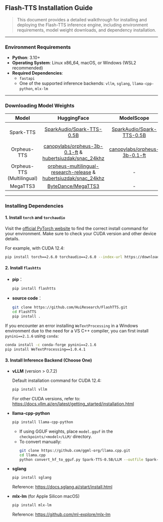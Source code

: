 ## Flash-TTS Installation Guide

> This document provides a detailed walkthrough for installing and deploying the Flash-TTS inference engine, including
> environment requirements, model weight downloads, and dependency installation.

---

### Environment Requirements

- **Python**: 3.10+
- **Operating System**: Linux x86_64, macOS, or Windows (WSL2 recommended)
- **Required Dependencies**:
    - `fastapi`
    - One of the supported inference backends: `vllm`, `sglang`, `llama-cpp-python`, `mlx-lm`

---

### Downloading Model Weights

|           Model            |                                                                                                             HuggingFace                                                                                                             |                                        ModelScope                                         |                                       GGUF                                       |
|:--------------------------:|:-----------------------------------------------------------------------------------------------------------------------------------------------------------------------------------------------------------------------------------:|:-----------------------------------------------------------------------------------------:|:--------------------------------------------------------------------------------:|
|         Spark-TTS          |                                                                            [SparkAudio/Spark-TTS-0.5B](https://huggingface.co/SparkAudio/Spark-TTS-0.5B)                                                                            |    [SparkAudio/Spark-TTS-0.5B](https://modelscope.cn/models/SparkAudio/Spark-TTS-0.5B)    |    [SparkTTS-LLM-GGUF](https://huggingface.co/mradermacher/SparkTTS-LLM-GGUF)    |
|        Orpheus-TTS         |                                  [canopylabs/orpheus-3b-0.1-ft](https://huggingface.co/canopylabs/orpheus-3b-0.1-ft) & [hubertsiuzdak/snac_24khz](https://huggingface.co/hubertsiuzdak/snac_24khz)                                  | [canopylabs/orpheus-3b-0.1-ft](https://modelscope.cn/models/canopylabs/orpheus-3b-0.1-ft) | [orpheus-gguf](https://huggingface.co/isaiahbjork/orpheus-3b-0.1-ft-Q4_K_M-GGUF) |
| Orpheus-TTS (Multilingual) | [orpheus-multilingual-research-release](https://huggingface.co/collections/canopylabs/orpheus-multilingual-research-release-67f5894cd16794db163786ba) & [hubertsiuzdak/snac_24khz](https://huggingface.co/hubertsiuzdak/snac_24khz) |                                             -                                             |                                        -                                         |
|          MegaTTS3          |                                                                                   [ByteDance/MegaTTS3](https://huggingface.co/ByteDance/MegaTTS3)                                                                                   |                                             -                                             |                                        -                                         |

---

### Installing Dependencies

#### 1. Install `torch` and `torchaudio`

Visit the [official PyTorch website](https://pytorch.org/get-started/locally/) to find the correct install command for
your environment. Make sure to check your CUDA version and other device details.

For example, with CUDA 12.4:

```bash
pip install torch==2.6.0 torchaudio==2.6.0 --index-url https://download.pytorch.org/whl/cu124
```

#### 2. Install `flashtts`

- **pip**：
  ```bash
  pip install flashtts
  ```
  
- **source code**：
  ```bash
  git clone https://github.com/HuiResearch/FlashTTS.git
  cd FlashTTS
  pip install .
  ```

If you encounter an error installing `WeTextProcessing` in a Windows environment due to the need for a VS C++ compiler, you can first install `pynini==2.1.6` using `conda`:

```bash
conda install -c conda-forge pynini==2.1.6
pip install WeTextProcessing==1.0.4.1
```

#### 3. Install Inference Backend (Choose One)

- **vLLM** (version > 0.7.2)

  Default installation command for CUDA 12.4:
  ```bash
  pip install vllm
  ```
  For other CUDA versions, refer to: https://docs.vllm.ai/en/latest/getting_started/installation.html

- **llama-cpp-python**
  ```bash
  pip install llama-cpp-python
  ```
    - If using GGUF weights, place `model.gguf` in the `checkpoints/<model>/LLM/` directory.
    - To convert manually:
      ```bash
      git clone https://github.com/ggml-org/llama.cpp.git
      cd llama.cpp
      python convert_hf_to_gguf.py Spark-TTS-0.5B/LLM --outfile Spark-TTS-0.5B/LLM/model.gguf
      ```

- **sglang**
  ```bash
  pip install sglang
  ```
  Reference: https://docs.sglang.ai/start/install.html

- **mlx-lm** (for Apple Silicon macOS)
  ```bash
  pip install mlx-lm
  ```
  Reference: https://github.com/ml-explore/mlx-lm